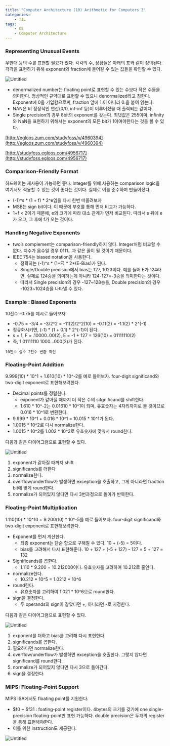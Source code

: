 ```yaml
---
title: "Computer Architecture (10) Arithmetic for Computers 3"
categories:
    - TIL
tags:
    - CS
    - Computer Architecture
---
```


### Representing Unusual Events

무한대 등의 수를 표현할 필요가 있다. 각각의 수, 상황들은 아래의 표와 같이 정의된다. 각각을 표현하기 위해 exponent와 fraction에 들어갈 수 있는 값들을 확인할 수 있다.

![Untitled](https://gonnnnn.github.io/image/TIL/0520(1).png)          

- denormalized number는 floating point로 표현할 수 있는 수보다 작은 수들을 의미한다. 정상적인 규약대로 표현할 수 없으니 denormalized라고 칭한다. Exponent에 0을 기입함으로써, fraction 앞에 1.이 아니라 0.을 붙여 읽는다.
- NAN은 비 정상적인 연산(0/0, inf-inf 등)이 이루어졌을 때 출력되는 값이다.
- Single precision의 경우 8bit의 exponent를 갖는다. 최댓값은 255이며, infinity와 NaN을 표현하기 위해서는 exponent의 모든 bit가 1이여야한다는 것을 볼 수 있다.

[http://egloos.zum.com/studyfoss/v/4960394](http://egloos.zum.com/studyfoss/v/4960394)

[http://studyfoss.egloos.com/4956717](http://studyfoss.egloos.com/4956717)

### Comparison-Friendly Format

하드웨어는 재사용이 가능하면 좋다. Integer를 위해 사용하는 comparison logic을 여기서도 적용할 수 있는 것이 좋다는 것이다. 실제로 이를 준수하며 만들어졌다.

- (-1)^s * (1 + f) * 2^e임을 다시 한번 떠올려보자
- MSB는 sign bit이다. 이 때문에 부호를 통해 먼저 비교가 가능하다.
- 1+f < 2이기 때문에, e의 크기에 따라 대소 관계가 먼저 비교된다. 따라서 s 뒤에 e가 오고, 그 후에 f가 오는 것이다.

### Handling Negative Exponents

- two’s complement는 comparison-friendly하지 않다. Integer처럼 비교할 수 없다. 지수가 음수일 경우 0111...과 같은 꼴이 될 것이기 때문이다.
- IEEE 754는 biased notation을 사용한다.
    - 정확히는 (-1)^s * (1+F) * 2*(E-Bias)가 된다.
    - Single/Double precision에서 bias는 127, 1023이다. 예를 들어 E가 124라면, 실제로 124승을 의미하는게 아니라 124-127=-3승을 의미한다는 것이다.
    - 따라서 Single precision의 경우 -127~128승을, Double precision의 경우 -1023~1024승을 나타낼 수 있다.

### Example : Biased Exponents

10진수 -0.75를 예시로 들어보자.

- -0.75 = -3/4 = -3/2^2 = -11(2)/2^2(10) = -0.11(2) = -1.1(2) * 2^(-1)
- 정규화시키면, (-1) * (1 + 0.1) * 2^(-1)이 된다.
- s = 1, F = .10000..00(2), E = -1 + 127 = 126(10) = 01111110(2)
- 즉, 1 01111110 1000...000(2)가 된다.

`10진수 실수 2진수 변환 확인`

### Floating-Point Addition

9.999(10) * 10^1 + 1.610(10) * 10^-2를 예로 들어보자. four-digit significand와 two-digit exponent로 표현해보려한다.

- Decimal points를 정렬한다.
    - exponent가 같아질 때까지 더 작은 수의 sifgnificand를 shift한다.
    - 1.610 * 10^-2는 0.01610 * 10^1이 되며, 유효숫자는 4자리까지로 볼 것이므로 0.016 * 10^1로 변환한다.
- 9.999 * 10^1 + 0.016 * 10^1 = 10.015 * 10^1가 된다.
- 1.0015 * 10^2로 다시 normalize한다.
- 1.0015 * 10^2를 1.002 * 10^2로 유효숫자에 맞춰서 round한다.

다음과 같은 다이어그램으로 표현할 수 있다.

![Untitled](https://gonnnnn.github.io/image/TIL/0520(2).png)              

1. exponent가 같아질 때까지 shift
2. significands를 더한다
3. normalize한다.
4. overflow/underflow가 발생하면 exception을 호출하고, 그게 아니라면 fraction bit에 맞게 round한다.
5. normalize가 되어있지 않다면 다시 3번과정으로 돌아가 반복한다.

### Floating-Point Multiplication

1.110(10) * 10^10 + 9.200(10) * 10^-5를 예로 들어보자. four-digit significand와 two-digit exponent로 표현해보려한다.

- Exponent를 먼저 계산한다.
    - 최종 exponent는 단순 합으로 구해질 수 있다. 10 + (-5) = 5이다.
    - bias를 고려해서 다시 표현해준다. 10 + 127 + (-5 + 127) - 127 = 5 + 127 = 132
- Significands를 곱한다.
    - 1.110 * 9.200 = 10.212000이다. 유효숫자를 고려하여 10.212로 줄인다.
- normalize한다.
    - 10.212 * 10^5 = 1.0212 * 10^6
- round한다.
    - 유효숫자를 고려하여 1.021 * 10^6으로 round한다.
- sign을 결정한다.
    - 두 operands의 sign이 같았다면 +, 아니라면 -로 지정한다.

다음과 같은 다이어그램으로 표현할 수 있다.

![Untitled](https://gonnnnn.github.io/image/TIL/0520(3).png)              

1. exponent를 더하고 bias를 고려해 다시 표현한다.
2. significands를 곱한다.
3. 필요하다면 normalize한다.
4. overflow/underflow가 발생하면 exception을 호출한다. 그렇지 않다면 significand를 round한다.
5. normalize가 되어있지 않다면 다시 3으로 돌아간다.
6. sign을 결정한다.

### MIPS: Floating-Point Support

MIPS ISA에서도 floating point를 지원한다.

- $f0 ~ $f31 : foating-point register이다. 4bytes의 크기를 갖기에 one single-precision floating-point만 표현 가능하다. double precision은 두개의 register을 통해 표현해야한다.
- 이를 위한 instruction도 제공된다.

![Untitled](https://gonnnnn.github.io/image/TIL/0520(4).png)              